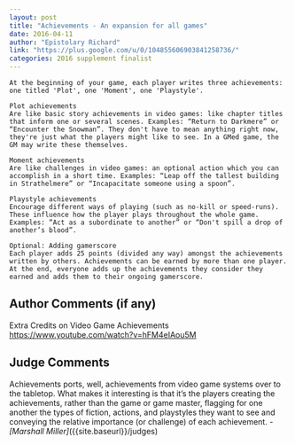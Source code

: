 ```yaml
---
layout: post
title: "Achievements - An expansion for all games"
date: 2016-04-11
author: "Epistolary Richard"
link: "https://plus.google.com/u/0/104855606903841258736/"
categories: 2016 supplement finalist
---
```

```
At the beginning of your game, each player writes three achievements: one titled 'Plot', one 'Moment', one 'Playstyle'.

Plot achievements
Are like basic story achievements in video games: like chapter titles that inform one or several scenes. Examples: “Return to Darkmere” or “Encounter the Snowman”. They don't have to mean anything right now, they're just what the players might like to see. In a GMed game, the GM may write these themselves.

Moment achievements
Are like challenges in video games: an optional action which you can accomplish in a short time. Examples: “Leap off the tallest building in Strathelmere” or “Incapacitate someone using a spoon”. 

Playstyle achievements
Encourage different ways of playing (such as no-kill or speed-runs). These influence how the player plays throughout the whole game. Examples: “Act as a subordinate to another” or “Don't spill a drop of another’s blood”.

Optional: Adding gamerscore
Each player adds 25 points (divided any way) amongst the achievements written by others. Achievements can be earned by more than one player. At the end, everyone adds up the achievements they consider they earned and adds them to their ongoing gamerscore.
```
## Author Comments (if any)

Extra Credits on Video Game Achievements https://www.youtube.com/watch?v=hFM4eIAou5M

## Judge Comments

Achievements ports, well, achievements from video game systems over to the tabletop. What makes it interesting is that it’s the players creating the achievements, rather than the game or game master, flagging for one another the types of fiction, actions, and playstyles they want to see and conveying the relative importance (or challenge) of each achievement. _- [Marshall Miller]_({{site.baseurl}}/judges)